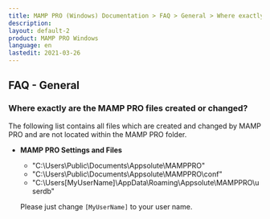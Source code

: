 ```yaml
---
title: MAMP PRO (Windows) Documentation > FAQ > General > Where exactly are the MAMP PRO files created or changed?
description:
layout: default-2
product: MAMP PRO Windows
language: en
lastedit: 2021-03-26
---
```


## FAQ - General

### Where exactly are the MAMP PRO files created or changed?

The following list contains all files which are created and changed by MAMP PRO and are not located within the MAMP PRO folder.

*  **MAMP PRO Settings and Files**  

   * "C:\Users\Public\Documents\Appsolute\MAMPPRO\"
   * "C:\Users\Public\Documents\Appsolute\MAMPPRO\conf\"
   * "C:\Users\[MyUserName]\AppData\Roaming\Appsolute\MAMPPRO\userdb\"

   Please just change `[MyUserName]` to your user name.